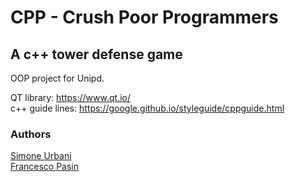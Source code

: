 # CPP - Crush Poor Programmers
## A c++ tower defense game

OOP project for Unipd.


QT library: https://www.qt.io/  
c++ guide lines: https://google.github.io/styleguide/cppguide.html

### Authors
[Simone Urbani](https://github.com/URBA22)  
[Francesco Pasin](https://github.com/francescopasin)
